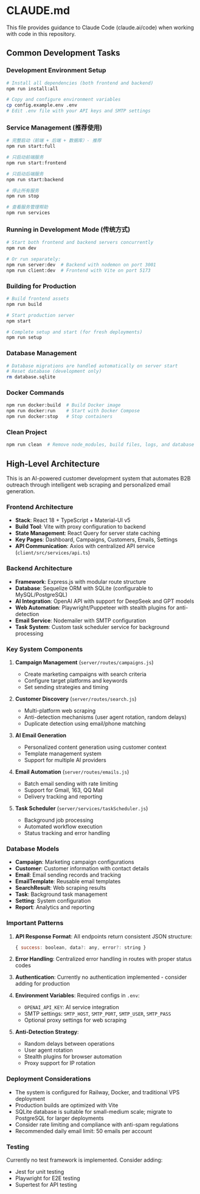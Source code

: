 # CLAUDE.md

This file provides guidance to Claude Code (claude.ai/code) when working with code in this repository.

## Common Development Tasks

### Development Environment Setup
```bash
# Install all dependencies (both frontend and backend)
npm run install:all

# Copy and configure environment variables
cp config.example.env .env
# Edit .env file with your API keys and SMTP settings
```

### Service Management (推荐使用)
```bash
# 完整启动（前端 + 后端 + 数据库）- 推荐
npm run start:full

# 只启动前端服务
npm run start:frontend

# 只启动后端服务
npm run start:backend

# 停止所有服务
npm run stop

# 查看服务管理帮助
npm run services
```

### Running in Development Mode (传统方式)
```bash
# Start both frontend and backend servers concurrently
npm run dev

# Or run separately:
npm run server:dev  # Backend with nodemon on port 3001
npm run client:dev  # Frontend with Vite on port 5173
```

### Building for Production
```bash
# Build frontend assets
npm run build

# Start production server
npm start

# Complete setup and start (for fresh deployments)
npm run setup
```

### Database Management
```bash
# Database migrations are handled automatically on server start
# Reset database (development only)
rm database.sqlite
```

### Docker Commands
```bash
npm run docker:build  # Build Docker image
npm run docker:run    # Start with Docker Compose
npm run docker:stop   # Stop containers
```

### Clean Project
```bash
npm run clean  # Remove node_modules, build files, logs, and database
```

## High-Level Architecture

This is an AI-powered customer development system that automates B2B outreach through intelligent web scraping and personalized email generation.

### Frontend Architecture
- **Stack**: React 18 + TypeScript + Material-UI v5
- **Build Tool**: Vite with proxy configuration to backend
- **State Management**: React Query for server state caching
- **Key Pages**: Dashboard, Campaigns, Customers, Emails, Settings
- **API Communication**: Axios with centralized API service (`client/src/services/api.ts`)

### Backend Architecture
- **Framework**: Express.js with modular route structure
- **Database**: Sequelize ORM with SQLite (configurable to MySQL/PostgreSQL)
- **AI Integration**: OpenAI API with support for DeepSeek and GPT models
- **Web Automation**: Playwright/Puppeteer with stealth plugins for anti-detection
- **Email Service**: Nodemailer with SMTP configuration
- **Task System**: Custom task scheduler service for background processing

### Key System Components

1. **Campaign Management** (`server/routes/campaigns.js`)
   - Create marketing campaigns with search criteria
   - Configure target platforms and keywords
   - Set sending strategies and timing

2. **Customer Discovery** (`server/routes/search.js`)
   - Multi-platform web scraping
   - Anti-detection mechanisms (user agent rotation, random delays)
   - Duplicate detection using email/phone matching

3. **AI Email Generation** 
   - Personalized content generation using customer context
   - Template management system
   - Support for multiple AI providers

4. **Email Automation** (`server/routes/emails.js`)
   - Batch email sending with rate limiting
   - Support for Gmail, 163, QQ Mail
   - Delivery tracking and reporting

5. **Task Scheduler** (`server/services/taskScheduler.js`)
   - Background job processing
   - Automated workflow execution
   - Status tracking and error handling

### Database Models
- **Campaign**: Marketing campaign configurations
- **Customer**: Customer information with contact details
- **Email**: Email sending records and tracking
- **EmailTemplate**: Reusable email templates
- **SearchResult**: Web scraping results
- **Task**: Background task management
- **Setting**: System configuration
- **Report**: Analytics and reporting

### Important Patterns

1. **API Response Format**: All endpoints return consistent JSON structure:
   ```javascript
   { success: boolean, data?: any, error?: string }
   ```

2. **Error Handling**: Centralized error handling in routes with proper status codes

3. **Authentication**: Currently no authentication implemented - consider adding for production

4. **Environment Variables**: Required configs in `.env`:
   - `OPENAI_API_KEY`: AI service integration
   - SMTP settings: `SMTP_HOST`, `SMTP_PORT`, `SMTP_USER`, `SMTP_PASS`
   - Optional proxy settings for web scraping

5. **Anti-Detection Strategy**: 
   - Random delays between operations
   - User agent rotation
   - Stealth plugins for browser automation
   - Proxy support for IP rotation

### Deployment Considerations

- The system is configured for Railway, Docker, and traditional VPS deployment
- Production builds are optimized with Vite
- SQLite database is suitable for small-medium scale; migrate to PostgreSQL for larger deployments
- Consider rate limiting and compliance with anti-spam regulations
- Recommended daily email limit: 50 emails per account

### Testing
Currently no test framework is implemented. Consider adding:
- Jest for unit testing
- Playwright for E2E testing
- Supertest for API testing